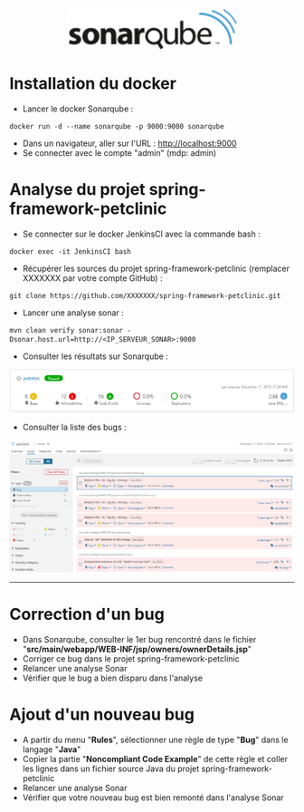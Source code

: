 <center><img src="images/sonarqube.png" alt="Sonarqube" width="300"/></center>


# Installation du docker
- Lancer le docker Sonarqube :   
```
docker run -d --name sonarqube -p 9000:9000 sonarqube
```
- Dans un navigateur, aller sur l'URL : [http://localhost:9000](http://localhost:9000)
- Se connecter avec le compte "admin" (mdp: admin)

# Analyse du projet spring-framework-petclinic

- Se connecter sur le docker JenkinsCI avec la commande bash :  
```
docker exec -it JenkinsCI bash
``` 
- Récupérer les sources du projet spring-framework-petclinic (remplacer XXXXXXX par votre compte GitHub) :  
```
git clone https://github.com/XXXXXXX/spring-framework-petclinic.git
```
- Lancer une analyse sonar :   
```
mvn clean verify sonar:sonar -Dsonar.host.url=http://<IP_SERVEUR_SONAR>:9000
```

- Consulter les résultats sur Sonarqube :

<img src="images/sonar1.png" alt="Sonarqube" width="1042"/>

- Consulter la liste des bugs :

<img src="images/sonar2.png" alt="Sonarqube" width="1042"/>

----------
# Correction d'un bug

- Dans Sonarqube, consulter le 1er bug rencontré dans le fichier "**src/main/webapp/WEB-INF/jsp/owners/ownerDetails.jsp**"
- Corriger ce bug dans le projet spring-framework-petclinic
- Relancer une analyse Sonar
- Vérifier que le bug a bien disparu dans l'analyse

# Ajout d'un nouveau bug
- A partir du menu "**Rules**", sélectionner une règle de type "**Bug**" dans le langage "**Java**"
- Copier la partie "**Noncompliant Code Example**" de cette règle et coller les lignes dans un fichier source Java du projet spring-framework-petclinic
- Relancer une analyse Sonar
- Vérifier que votre nouveau bug est bien remonté dans l'analyse Sonar